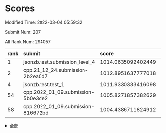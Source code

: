 # Scores

Modified Time: 2022-03-04 05:59:32

Submit Num: 207

All Rank Num: 294057

| rank |               submit               |       score        |       sigma        | pk_num |
| :--- | :--------------------------------- | :----------------- | :----------------- | :----- |
| 1    | jsonzb.test.submission_level_4     | 1014.0635092402449 | 0.8327391074892154 | 5683   |
| 2    | cpp.21_12_24.submission-2b2ea0d7   | 1012.8951637777018 | 0.8169230938194993 | 5681   |
| 4    | jsonzb.test.test_1                 | 1011.9330333416098 | 0.7846480503097935 | 5678   |
| 54   | cpp.2022_01_09.submission-5b0e3de2 | 1005.8271857382629 | 0.7269766375158161 | 5678   |
| 58   | cpp.2022_01_09.submission-816672bd | 1004.4386711824912 | 0.7093289855866621 | 5682   |


<details>
<summary>全部</summary>

| rank |                 submit                 |       score        |       sigma        | pk_num |
| :--- | :------------------------------------- | :----------------- | :----------------- | :----- |
| 1    | jsonzb.test.submission_level_4         | 1014.0635092402449 | 0.8327391074892154 | 5683   |
| 2    | cpp.21_12_24.submission-2b2ea0d7       | 1012.8951637777018 | 0.8169230938194993 | 5681   |
| 3    | gobigger.level_3.submission_level_3_38 | 1012.1439807067446 | 0.7580251187441264 | 5684   |
| 4    | jsonzb.test.test_1                     | 1011.9330333416098 | 0.7846480503097935 | 5678   |
| 5    | gobigger.level_3.submission_level_3_29 | 1011.4175660670736 | 0.7878116236760047 | 5686   |
| 6    | gobigger.level_3.submission_level_3_49 | 1011.3294222260247 | 0.7686562625166894 | 5675   |
| 7    | gobigger.level_3.submission_level_3_14 | 1011.1995762016686 | 0.7763956678327336 | 5683   |
| 8    | gobigger.level_3.submission_level_3_15 | 1011.145320258573  | 0.7762850712287459 | 5682   |
| 9    | gobigger.level_3.submission_level_3_27 | 1011.0858608704904 | 0.7634610890637404 | 5683   |
| 10   | gobigger.level_3.submission_level_3_47 | 1010.9984760047856 | 0.7764311149058172 | 5685   |
| 11   | gobigger.level_3.submission_level_3_18 | 1010.9774128253957 | 0.7715408850340034 | 5678   |
| 12   | gobigger.level_3.submission_level_3_0  | 1010.9661183086961 | 0.7563453961115607 | 5683   |
| 13   | gobigger.level_3.submission_level_3_35 | 1010.9057849746109 | 0.7948745187301793 | 5685   |
| 14   | gobigger.level_3.submission_level_3_4  | 1010.7843269962925 | 0.7811873439950751 | 5684   |
| 15   | gobigger.level_3.submission_level_3_26 | 1010.6757787677842 | 0.7904688797880829 | 5684   |
| 16   | gobigger.level_3.submission_level_3_3  | 1010.6436399020081 | 0.7585493192695053 | 5683   |
| 17   | gobigger.level_3.submission_level_3_46 | 1010.5578098966233 | 0.7775002790693634 | 5680   |
| 18   | gobigger.level_3.submission_level_3_30 | 1010.5101456514506 | 0.766695161826793  | 5681   |
| 19   | gobigger.level_3.submission_level_3_19 | 1010.4985703264929 | 0.7612152411285948 | 5677   |
| 20   | gobigger.level_3.submission_level_3_10 | 1010.4971910883822 | 0.7769283700436125 | 5680   |
| 21   | gobigger.level_3.submission_level_3_31 | 1010.4611005716662 | 0.7643285045393354 | 5683   |
| 22   | gobigger.level_3.submission_level_3_2  | 1010.4090871438865 | 0.7854897680447168 | 5682   |
| 23   | gobigger.level_3.submission_level_3_37 | 1010.374869640209  | 0.7476607367318664 | 5679   |
| 24   | gobigger.level_3.submission_level_3_43 | 1010.2964013068565 | 0.7569606213028856 | 5682   |
| 25   | gobigger.level_3.submission_level_3_40 | 1010.2941545341922 | 0.7796247693226246 | 5682   |
| 26   | gobigger.level_3.submission_level_3_7  | 1010.2250326880131 | 0.7731847227063148 | 5688   |
| 27   | gobigger.level_3.submission_level_3_41 | 1010.122851205892  | 0.7438868049983118 | 5680   |
| 28   | gobigger.level_3.submission_level_3_8  | 1010.1065370049697 | 0.7702659737757512 | 5682   |
| 29   | gobigger.level_3.submission_level_3_5  | 1009.978464831751  | 0.780278754602276  | 5683   |
| 30   | gobigger.level_3.submission_level_3_32 | 1009.9465593972498 | 0.7517843870990684 | 5679   |
| 31   | gobigger.level_3.submission_level_3_20 | 1009.9386660150517 | 0.7535769033848877 | 5683   |
| 32   | gobigger.level_3.submission_level_3_44 | 1009.8983406893174 | 0.7429543133998369 | 5681   |
| 33   | gobigger.level_3.submission_level_3_36 | 1009.8342961520176 | 0.7769829317563455 | 5683   |
| 34   | gobigger.level_3.submission_level_3_28 | 1009.7850212902055 | 0.77338371731823   | 5680   |
| 35   | gobigger.level_3.submission_level_3_39 | 1009.7819600132195 | 0.7664860475596698 | 5682   |
| 36   | gobigger.level_3.submission_level_3_42 | 1009.7732504012877 | 0.7384633569282009 | 5682   |
| 37   | gobigger.level_3.submission_level_3_34 | 1009.7261139610968 | 0.7749833026558499 | 5684   |
| 38   | gobigger.level_3.submission_level_3_12 | 1009.665620131322  | 0.7606535134014311 | 5684   |
| 39   | gobigger.level_3.submission_level_3_21 | 1009.6097346896532 | 0.7637828115836125 | 5681   |
| 40   | gobigger.level_3.submission_level_3_33 | 1009.5577560621765 | 0.7764624833656165 | 5680   |
| 41   | gobigger.level_3.submission_level_3_16 | 1009.4785793055621 | 0.7684982913373685 | 5684   |
| 42   | gobigger.level_3.submission_level_3_45 | 1009.4287627514608 | 0.7589714065845804 | 5682   |
| 43   | gobigger.level_3.submission_level_3_24 | 1009.4072893374124 | 0.7509976506170211 | 5678   |
| 44   | gobigger.level_3.submission_level_3_25 | 1009.3473251884795 | 0.7592678219188369 | 5681   |
| 45   | gobigger.level_3.submission_level_3_13 | 1009.3443225340287 | 0.7690798163615173 | 5678   |
| 46   | gobigger.level_3.submission_level_3_1  | 1009.3023641150735 | 0.767455138702021  | 5674   |
| 47   | gobigger.level_3.submission_level_3_22 | 1009.1724966917798 | 0.7609711423294652 | 5684   |
| 48   | gobigger.level_3.submission_level_3_17 | 1009.1562697276846 | 0.7514050469227055 | 5685   |
| 49   | gobigger.level_3.submission_level_3_6  | 1009.059104520525  | 0.7388648122450155 | 5684   |
| 50   | gobigger.level_3.submission_level_3_11 | 1009.0483067799521 | 0.7583052838624051 | 5685   |
| 51   | gobigger.level_3.submission_level_3_48 | 1008.8433021400856 | 0.762172729487063  | 5681   |
| 52   | gobigger.level_3.submission_level_3_9  | 1008.2028923964443 | 0.7580266836651273 | 5687   |
| 53   | gobigger.level_3.submission_level_3_23 | 1007.0344383264496 | 0.7448828001891846 | 5680   |
| 54   | cpp.2022_01_09.submission-5b0e3de2     | 1005.8271857382629 | 0.7269766375158161 | 5678   |
| 55   | gobigger.level_1.submission_level_1_3  | 1005.3653428867478 | 0.7329327375515897 | 5679   |
| 56   | gobigger.level_1.submission_level_1_21 | 1004.6094023773793 | 0.7280284959934457 | 5684   |
| 57   | gobigger.level_1.submission_level_1_38 | 1004.5130433567189 | 0.7167044949007241 | 5680   |
| 58   | cpp.2022_01_09.submission-816672bd     | 1004.4386711824912 | 0.7093289855866621 | 5682   |
| 59   | gobigger.level_1.submission_level_1_24 | 1004.3717612885067 | 0.7196334031296225 | 5682   |
| 60   | gobigger.level_1.submission_level_1_9  | 1004.1854408350558 | 0.7214766647174645 | 5681   |
| 61   | gobigger.level_1.submission_level_1_28 | 1004.0348751196524 | 0.7197816630413308 | 5679   |
| 62   | gobigger.level_1.submission_level_1_27 | 1003.8692236752422 | 0.7176596257048778 | 5678   |
| 63   | gobigger.level_1.submission_level_1_26 | 1003.8512708885486 | 0.7204254495802094 | 5683   |
| 64   | gobigger.level_1.submission_level_1_16 | 1003.8369161024037 | 0.7259704964412386 | 5685   |
| 65   | gobigger.level_1.submission_level_1_8  | 1003.8302895002131 | 0.7190221775571889 | 5682   |
| 66   | gobigger.level_1.submission_level_1_43 | 1003.7856830071122 | 0.7213844202326094 | 5682   |
| 67   | gobigger.level_1.submission_level_1_12 | 1003.7669748481597 | 0.7250299865723122 | 5683   |
| 68   | gobigger.level_1.submission_level_1_29 | 1003.7149667366994 | 0.7301102395393343 | 5677   |
| 69   | gobigger.level_1.submission_level_1_40 | 1003.6753556988998 | 0.7320045219988963 | 5684   |
| 70   | gobigger.level_1.submission_level_1_47 | 1003.6405988756495 | 0.7188371369664339 | 5681   |
| 71   | gobigger.level_1.submission_level_1_15 | 1003.6333041227991 | 0.7246183733059435 | 5682   |
| 72   | gobigger.level_1.submission_level_1_39 | 1003.6204541874612 | 0.7163761391167869 | 5684   |
| 73   | gobigger.level_1.submission_level_1_45 | 1003.6181925662689 | 0.7202990265540097 | 5682   |
| 74   | gobigger.level_1.submission_level_1_0  | 1003.6158388336286 | 0.7166811305444305 | 5680   |
| 75   | gobigger.level_1.submission_level_1_49 | 1003.5277257553247 | 0.7134536103331742 | 5680   |
| 76   | gobigger.level_1.submission_level_1_4  | 1003.525995539451  | 0.7096960710534417 | 5687   |
| 77   | gobigger.level_1.submission_level_1_46 | 1003.4377412984343 | 0.7221105877432735 | 5680   |
| 78   | gobigger.level_1.submission_level_1_19 | 1003.4285792632757 | 0.714153382669316  | 5684   |
| 79   | gobigger.level_1.submission_level_1_41 | 1003.4240427464354 | 0.7206592027826496 | 5687   |
| 80   | gobigger.level_1.submission_level_1_37 | 1003.3787058035289 | 0.715895065713869  | 5684   |
| 81   | gobigger.level_1.submission_level_1_10 | 1003.249337672905  | 0.7280777512103511 | 5680   |
| 82   | gobigger.level_1.submission_level_1_18 | 1003.1814941409933 | 0.7150262906652529 | 5682   |
| 83   | gobigger.level_1.submission_level_1_17 | 1003.1638197954297 | 0.7205360242738542 | 5683   |
| 84   | gobigger.level_1.submission_level_1_11 | 1003.1351190662867 | 0.7237433981321845 | 5685   |
| 85   | gobigger.level_1.submission_level_1_5  | 1003.1053381658744 | 0.7288224712166127 | 5685   |
| 86   | gobigger.level_1.submission_level_1_20 | 1003.0895722425603 | 0.7240415252537415 | 5685   |
| 87   | gobigger.level_1.submission_level_1_42 | 1003.0869560448529 | 0.7201579882583168 | 5684   |
| 88   | gobigger.level_1.submission_level_1_32 | 1002.9973441860166 | 0.7264647283186958 | 5679   |
| 89   | gobigger.level_1.submission_level_1_34 | 1002.9067061894318 | 0.6997736816472524 | 5679   |
| 90   | gobigger.level_1.submission_level_1_6  | 1002.8566056208948 | 0.7070045541995768 | 5683   |
| 91   | gobigger.level_1.submission_level_1_22 | 1002.8470247070097 | 0.703855704588295  | 5680   |
| 92   | gobigger.level_1.submission_level_1_13 | 1002.8369688604027 | 0.7193244275689044 | 5689   |
| 93   | gobigger.level_1.submission_level_1_1  | 1002.7878150938049 | 0.7237538583936255 | 5678   |
| 94   | gobigger.level_1.submission_level_1_30 | 1002.6048699171878 | 0.7091139967694532 | 5682   |
| 95   | gobigger.level_1.submission_level_1_2  | 1002.5943116600304 | 0.731598737330072  | 5682   |
| 96   | gobigger.level_1.submission_level_1_35 | 1002.5269372129055 | 0.7085414515561751 | 5681   |
| 97   | gobigger.level_1.submission_level_1_23 | 1002.5199173416433 | 0.7078313040444189 | 5683   |
| 98   | gobigger.level_1.submission_level_1_31 | 1002.4486751634964 | 0.7151816484894402 | 5678   |
| 99   | gobigger.level_1.submission_level_1_36 | 1002.4200877079851 | 0.7068315720034087 | 5678   |
| 100  | gobigger.level_1.submission_level_1_7  | 1002.373046623991  | 0.7070804881520663 | 5682   |
| 101  | gobigger.level_1.submission_level_1_14 | 1002.3314555850335 | 0.7210045707750252 | 5681   |
| 102  | gobigger.level_1.submission_level_1_44 | 1002.3096572401585 | 0.7081034764374844 | 5683   |
| 103  | gobigger.level_1.submission_level_1_33 | 1002.309283552916  | 0.7193691803785554 | 5682   |
| 104  | gobigger.level_1.submission_level_1_48 | 1002.2062663555536 | 0.7076471244009986 | 5682   |
| 105  | gobigger.level_1.submission_level_1_25 | 1001.2819123241044 | 0.7127781617674468 | 5677   |
| 106  | gobigger.random.submission_random_37   | 997.6181941507324  | 0.7187790961642548 | 5684   |
| 107  | gobigger.random.submission_random_5    | 997.3728477396496  | 0.7042197676018652 | 5686   |
| 108  | gobigger.random.submission_random_27   | 997.2747642531184  | 0.7155233171039919 | 5678   |
| 109  | gobigger.random.submission_random_28   | 997.1261346355362  | 0.7123924552745713 | 5680   |
| 110  | gobigger.random.submission_random_15   | 996.9961286026743  | 0.7119371330178302 | 5679   |
| 111  | gobigger.random.submission_random_32   | 996.8811395701956  | 0.6912411142321516 | 5686   |
| 112  | gobigger.random.submission_random_4    | 996.7885742203885  | 0.7082597607724112 | 5680   |
| 113  | gobigger.random.submission_random_10   | 996.6788865084527  | 0.7122400234787835 | 5684   |
| 114  | gobigger.random.submission_random_9    | 996.6446061749695  | 0.7046185109485764 | 5681   |
| 115  | gobigger.random.submission_random_36   | 996.5755829367819  | 0.7070513679681598 | 5683   |
| 116  | gobigger.random.submission_random_19   | 996.53427066572    | 0.7018000144060557 | 5675   |
| 117  | gobigger.random.submission_random_38   | 996.2913667106179  | 0.7249215421128556 | 5676   |
| 118  | gobigger.random.submission_random_47   | 996.2856595296339  | 0.714397201922766  | 5676   |
| 119  | gobigger.random.submission_random_1    | 996.2574893799065  | 0.7104167149848648 | 5682   |
| 120  | gobigger.random.submission_random_16   | 996.190527987441   | 0.7077095342536887 | 5684   |
| 121  | gobigger.random.submission_random_46   | 996.1790254696771  | 0.6989698178763039 | 5677   |
| 122  | gobigger.random.submission_random_35   | 996.169574140324   | 0.7077491950700757 | 5683   |
| 123  | gobigger.random.submission_random_20   | 996.1652874027103  | 0.6978431996962484 | 5682   |
| 124  | gobigger.random.submission_random_43   | 996.1342200820429  | 0.7114507051161081 | 5679   |
| 125  | gobigger.random.submission_random_25   | 996.1128528077651  | 0.7094804627065799 | 5687   |
| 126  | gobigger.random.submission_random_40   | 995.9693897153481  | 0.708076351335823  | 5682   |
| 127  | gobigger.random.submission_random_14   | 995.9234534462124  | 0.7006280301223972 | 5682   |
| 128  | gobigger.random.submission_random_13   | 995.8994747505523  | 0.719156384757519  | 5684   |
| 129  | gobigger.random.submission_random_33   | 995.8889386448069  | 0.7164229796937963 | 5685   |
| 130  | gobigger.random.submission_random_41   | 995.8845250745732  | 0.7090579630357615 | 5686   |
| 131  | gobigger.random.submission_random_44   | 995.841526252122   | 0.7089129056962106 | 5682   |
| 132  | gobigger.random.submission_random_8    | 995.8265703252991  | 0.7186908260097761 | 5683   |
| 133  | gobigger.random.submission_random_26   | 995.8177882527798  | 0.7065672988253305 | 5682   |
| 134  | gobigger.random.submission_random_48   | 995.8074940807791  | 0.7135457085321293 | 5685   |
| 135  | gobigger.random.submission_random_34   | 995.7917152054216  | 0.7218554202552212 | 5684   |
| 136  | gobigger.random.submission_random_17   | 995.7479742907129  | 0.7062052390815999 | 5683   |
| 137  | gobigger.random.submission_random_11   | 995.7354231860701  | 0.7098339348666961 | 5681   |
| 138  | gobigger.random.submission_random_49   | 995.7302289866456  | 0.7035400131393348 | 5679   |
| 139  | gobigger.random.submission_random_39   | 995.7184178924471  | 0.7074660316267213 | 5682   |
| 140  | gobigger.random.submission_random_45   | 995.7114318296655  | 0.7204712633049352 | 5678   |
| 141  | gobigger.random.submission_random_7    | 995.680510178933   | 0.714850826843546  | 5686   |
| 142  | gobigger.random.submission_random_24   | 995.6611171287749  | 0.7195132804357096 | 5683   |
| 143  | gobigger.random.submission_random_21   | 995.6584645879587  | 0.7093653499940574 | 5681   |
| 144  | gobigger.random.submission_random_31   | 995.5981591192684  | 0.7131052354508648 | 5684   |
| 145  | gobigger.random.submission_random_30   | 995.45933348286    | 0.7127786862198823 | 5681   |
| 146  | gobigger.random.submission_random_42   | 995.4383184960883  | 0.7124408437983356 | 5688   |
| 147  | gobigger.random.submission_random_23   | 995.3209476732491  | 0.7147769674108099 | 5684   |
| 148  | gobigger.random.submission_random_6    | 995.2830222405445  | 0.7130108970415339 | 5677   |
| 149  | gobigger.random.submission_random_12   | 995.1865504510089  | 0.7058214395634453 | 5679   |
| 150  | gobigger.random.submission_random_0    | 995.1755929907865  | 0.7175292450403978 | 5686   |
| 151  | gobigger.random.submission_random_18   | 995.0876345589664  | 0.7048895285100292 | 5678   |
| 152  | gobigger.random.submission_random_3    | 994.9471677039699  | 0.7250254869722979 | 5685   |
| 153  | gobigger.random.submission_random_2    | 994.8344560300002  | 0.7306631326525381 | 5685   |
| 154  | gobigger.random.submission_random_22   | 994.7346749759058  | 0.7305627315486299 | 5684   |
| 155  | gobigger.level_2.submission_level_2_19 | 994.5725881662453  | 0.7282913942404174 | 5682   |
| 156  | gobigger.random.submission_random_29   | 994.3533417119976  | 0.7147002051710973 | 5683   |
| 157  | gobigger.level_2.submission_level_2_31 | 993.909895273742   | 0.7131248284211642 | 5685   |
| 158  | gobigger.level_2.submission_level_2_35 | 993.7159140042484  | 0.7317555151395436 | 5684   |
| 159  | gobigger.level_2.submission_level_2_28 | 993.686755901073   | 0.7398819688710956 | 5684   |
| 160  | gobigger.level_2.submission_level_2_0  | 993.2055007505463  | 0.7417261561514616 | 5686   |
| 161  | gobigger.level_2.submission_level_2_21 | 993.0668618626804  | 0.7319115676588084 | 5684   |
| 162  | gobigger.level_2.submission_level_2_37 | 993.0291805982636  | 0.7420584613247343 | 5681   |
| 163  | gobigger.level_2.submission_level_2_34 | 992.9500505417209  | 0.7487626704445584 | 5685   |
| 164  | gobigger.level_2.submission_level_2_39 | 992.930677014342   | 0.7473333469046252 | 5682   |
| 165  | gobigger.level_2.submission_level_2_13 | 992.8629630585599  | 0.7352554278478999 | 5685   |
| 166  | gobigger.level_2.submission_level_2_45 | 992.7829751776371  | 0.7438257434613884 | 5683   |
| 167  | gobigger.level_2.submission_level_2_48 | 992.7667967552884  | 0.7363976152258522 | 5685   |
| 168  | gobigger.level_2.submission_level_2_29 | 992.701171998369   | 0.7302647117561544 | 5686   |
| 169  | gobigger.level_2.submission_level_2_22 | 992.6844056382007  | 0.7488370663641908 | 5678   |
| 170  | gobigger.level_2.submission_level_2_11 | 992.5952886574881  | 0.7545518396073764 | 5688   |
| 171  | gobigger.level_2.submission_level_2_47 | 992.5471912541672  | 0.751430696506052  | 5685   |
| 172  | gobigger.level_2.submission_level_2_23 | 992.4983955245148  | 0.7373027546796768 | 5687   |
| 173  | gobigger.level_2.submission_level_2_27 | 992.3905214875243  | 0.7292924914191982 | 5680   |
| 174  | gobigger.level_2.submission_level_2_17 | 992.3875193315878  | 0.7348519958046174 | 5684   |
| 175  | gobigger.level_2.submission_level_2_24 | 992.3237893326344  | 0.7407226447727504 | 5689   |
| 176  | gobigger.level_2.submission_level_2_1  | 992.3232466192833  | 0.7368482253864471 | 5682   |
| 177  | gobigger.level_2.submission_level_2_15 | 992.2509660561434  | 0.7595051135728527 | 5681   |
| 178  | gobigger.level_2.submission_level_2_38 | 992.1858829515987  | 0.7430268744275604 | 5683   |
| 179  | gobigger.level_2.submission_level_2_18 | 992.0701207758844  | 0.7306053006177851 | 5687   |
| 180  | gobigger.level_2.submission_level_2_32 | 992.0384312928962  | 0.7550359655667924 | 5686   |
| 181  | gobigger.level_2.submission_level_2_12 | 992.0327051677723  | 0.7378638419553387 | 5683   |
| 182  | gobigger.level_2.submission_level_2_2  | 991.9821005045758  | 0.7429968968334292 | 5680   |
| 183  | gobigger.level_2.submission_level_2_41 | 991.9116169880139  | 0.7389646479753852 | 5686   |
| 184  | gobigger.level_2.submission_level_2_33 | 991.8618392839148  | 0.7623818875956558 | 5683   |
| 185  | gobigger.level_2.submission_level_2_14 | 991.8336921122253  | 0.7485759020092698 | 5676   |
| 186  | gobigger.level_2.submission_level_2_36 | 991.7807572410925  | 0.7484490171587789 | 5683   |
| 187  | gobigger.level_2.submission_level_2_46 | 991.7368537887163  | 0.7476848771264393 | 5684   |
| 188  | gobigger.level_2.submission_level_2_49 | 991.5789642380615  | 0.7531096706129079 | 5681   |
| 189  | gobigger.level_2.submission_level_2_40 | 991.4509759194634  | 0.7573377469598568 | 5681   |
| 190  | gobigger.level_2.submission_level_2_44 | 991.439377540713   | 0.762518863674489  | 5685   |
| 191  | gobigger.level_2.submission_level_2_25 | 991.3798950996154  | 0.7474591304799997 | 5686   |
| 192  | gobigger.level_2.submission_level_2_16 | 991.2303184433515  | 0.7759457299747878 | 5679   |
| 193  | gobigger.level_2.submission_level_2_4  | 991.0835496616754  | 0.7534196308615064 | 5683   |
| 194  | gobigger.level_2.submission_level_2_20 | 991.0134113941256  | 0.7758619001584729 | 5682   |
| 195  | gobigger.level_2.submission_level_2_7  | 990.9675802040433  | 0.7754849599610565 | 5679   |
| 196  | gobigger.level_2.submission_level_2_43 | 990.7984551666948  | 0.7508893382143683 | 5681   |
| 197  | gobigger.level_2.submission_level_2_42 | 990.7704064187175  | 0.7329859298749672 | 5681   |
| 198  | gobigger.level_2.submission_level_2_6  | 990.7167937555283  | 0.7483552062797947 | 5680   |
| 199  | gobigger.level_2.submission_level_2_3  | 990.7031830366753  | 0.7705620106545203 | 5678   |
| 200  | gobigger.level_2.submission_level_2_30 | 990.6532605537724  | 0.7539869019825165 | 5685   |
| 201  | gobigger.level_2.submission_level_2_9  | 990.5607718174949  | 0.7794984830299114 | 5678   |
| 202  | gobigger.level_2.submission_level_2_8  | 990.4926987503601  | 0.7430584905006188 | 5690   |
| 203  | gobigger.level_2.submission_level_2_26 | 990.3930897991422  | 0.7613008835451303 | 5686   |
| 204  | gobigger.level_2.submission_level_2_5  | 990.2826527586116  | 0.7609913029165455 | 5683   |
| 205  | gobigger.level_2.submission_level_2_10 | 989.9704444398103  | 0.775004526646824  | 5686   |
| 206  | gobigger.none.submission_none_0        | 979.0047097052416  | 1.210887742373003  | 5687   |
| 207  | gobigger.none.submission_none_1        | 975.60325006269    | 1.532669709625486  | 5688   |

</details>
